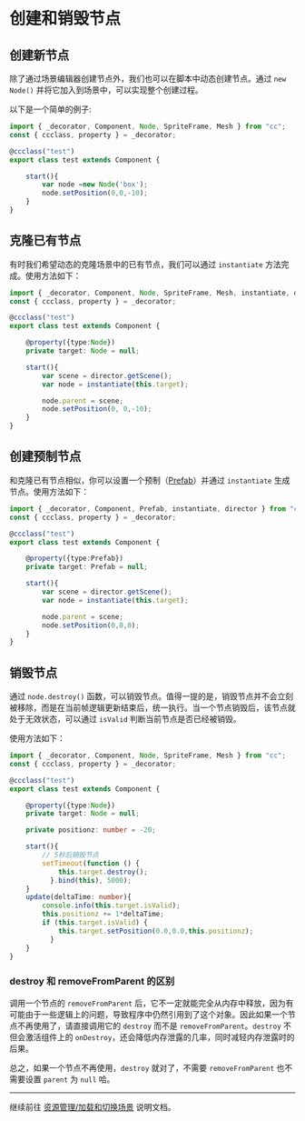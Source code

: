 # 创建和销毁节点

## 创建新节点

除了通过场景编辑器创建节点外，我们也可以在脚本中动态创建节点。通过 `new Node()` 并将它加入到场景中，可以实现整个创建过程。

以下是一个简单的例子:

```typescript
import { _decorator, Component, Node, SpriteFrame, Mesh } from "cc";
const { ccclass, property } = _decorator;

@ccclass("test")
export class test extends Component {

    start(){
        var node =new Node('box');
        node.setPosition(0,0,-10);
    }
}
```

## 克隆已有节点

有时我们希望动态的克隆场景中的已有节点，我们可以通过 `instantiate` 方法完成。使用方法如下：

```typescript
import { _decorator, Component, Node, SpriteFrame, Mesh, instantiate, director } from "cc";
const { ccclass, property } = _decorator;

@ccclass("test")
export class test extends Component {

    @property({type:Node})
    private target: Node = null;

    start(){
        var scene = director.getScene();
        var node = instantiate(this.target);

        node.parent = scene;
        node.setPosition(0, 0,-10);
    }
}
```

## 创建预制节点

和克隆已有节点相似，你可以设置一个预制（[Prefab](..\asset\prefab.md)）并通过 `instantiate` 生成节点。使用方法如下：

```typescript
import { _decorator, Component, Prefab, instantiate, director } from "cc";
const { ccclass, property } = _decorator;

@ccclass("test")
export class test extends Component {

    @property({type:Prefab})
    private target: Prefab = null;

    start(){
        var scene = director.getScene();
        var node = instantiate(this.target);

        node.parent = scene;
        node.setPosition(0,0,0);
    }
}
```

## 销毁节点

通过 `node.destroy()` 函数，可以销毁节点。值得一提的是，销毁节点并不会立刻被移除，而是在当前帧逻辑更新结束后，统一执行。当一个节点销毁后，该节点就处于无效状态，可以通过 `isValid` 判断当前节点是否已经被销毁。

使用方法如下：

```typescript
import { _decorator, Component, Node, SpriteFrame, Mesh } from "cc";
const { ccclass, property } = _decorator;

@ccclass("test")
export class test extends Component {

    @property({type:Node})
    private target: Node = null;

    private positionz: number = -20;

    start(){
        // 5秒后销毁节点
        setTimeout(function () {
            this.target.destroy();
          }.bind(this), 5000);
    }
    update(deltaTime: number){
        console.info(this.target.isValid);
        this.positionz += 1*deltaTime;
        if (this.target.isValid) {
            this.target.setPosition(0.0,0.0,this.positionz);
          }
    }
}
```

### destroy 和 removeFromParent 的区别

调用一个节点的 `removeFromParent` 后，它不一定就能完全从内存中释放，因为有可能由于一些逻辑上的问题，导致程序中仍然引用到了这个对象。因此如果一个节点不再使用了，请直接调用它的 `destroy` 而不是 `removeFromParent`。`destroy` 不但会激活组件上的 `onDestroy`，还会降低内存泄露的几率，同时减轻内存泄露时的后果。

总之，如果一个节点不再使用，`destroy` 就对了，不需要 `removeFromParent` 也不需要设置 `parent` 为 `null` 哈。

---

继续前往 [资源管理/加载和切换场景](scene-managing.md) 说明文档。
